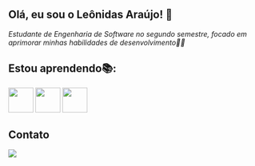 ## Olá, eu sou o Leônidas Araújo! 👋
*Estudante de Engenharia de Software no segundo semestre, focado em aprimorar minhas habilidades de desenvolvimento👨‍💻*
## Estou aprendendo📚:
<img loading="lazy" src="https://cdn.jsdelivr.net/gh/devicons/devicon@latest/icons/python/python-original.svg" width="50" heigth="50" /> <img loading="lazy" src="https://cdn.jsdelivr.net/gh/devicons/devicon@latest/icons/git/git-original.svg" width="50" heigth="50" /> <img loading="lazy" src="https://cdn.jsdelivr.net/gh/devicons/devicon@latest/icons/github/github-original.svg" width="50" heigth="50"/>
## Contato
<a href = "mailto:leonidasaraujo19@gmail.com"><img loading="lazy" src="https://img.shields.io/badge/Gmail-D14836?style=for-the-badge&logo=gmail&logoColor=white" target="_blank"></a>
          

